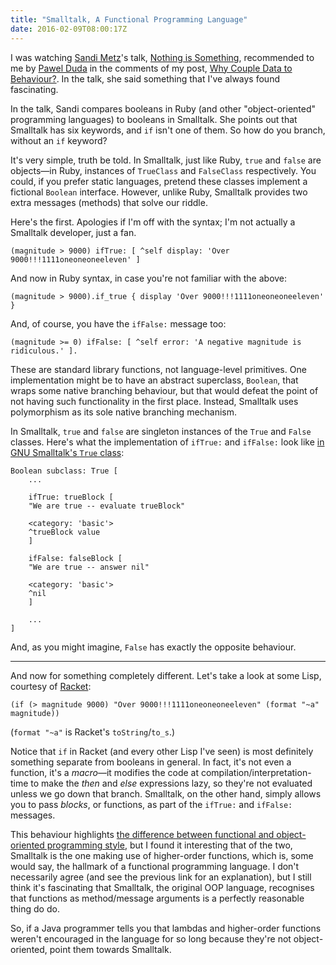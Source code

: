 ```yaml
---
title: "Smalltalk, A Functional Programming Language"
date: 2016-02-09T08:00:17Z
---
```


I was watching [Sandi Metz][@sandimetz]'s talk, [Nothing is Something][], recommended to me by [Pawel Duda][@pawelduda] in the comments of my post, [Why Couple Data to Behaviour?][]. In the talk, she said something that I've always found fascinating.

In the talk, Sandi compares booleans in Ruby (and other "object-oriented" programming languages) to booleans in Smalltalk. She points out that Smalltalk has six keywords, and `if` isn't one of them. So how do you branch, without an `if` keyword?

It's very simple, truth be told. In Smalltalk, just like Ruby, `true` and `false` are objects—in Ruby, instances of `TrueClass` and `FalseClass` respectively. You could, if you prefer static languages, pretend these classes implement a fictional `Boolean` interface. However, unlike Ruby, Smalltalk provides two extra messages (methods) that solve our riddle.

Here's the first. Apologies if I'm off with the syntax; I'm not actually a Smalltalk developer, just a fan.

    (magnitude > 9000) ifTrue: [ ^self display: 'Over 9000!!!1111oneoneoneeleven' ]

And now in Ruby syntax, in case you're not familiar with the above:

    (magnitude > 9000).if_true { display 'Over 9000!!!1111oneoneoneeleven' }

And, of course, you have the `ifFalse:` message too:

    (magnitude >= 0) ifFalse: [ ^self error: 'A negative magnitude is ridiculous.' ].

These are standard library functions, not language-level primitives. One implementation might be to have an abstract superclass, `Boolean`, that wraps some native branching behaviour, but that would defeat the point of not having such functionality in the first place. Instead, Smalltalk uses polymorphism as its sole native branching mechanism.

In Smalltalk, `true` and `false` are singleton instances of the `True` and `False` classes. Here's what the implementation of `ifTrue:` and `ifFalse:` look like [in GNU Smalltalk's `True` class][True.st]:

    Boolean subclass: True [
        ...

        ifTrue: trueBlock [
        "We are true -- evaluate trueBlock"

        <category: 'basic'>
        ^trueBlock value
        ]

        ifFalse: falseBlock [
        "We are true -- answer nil"

        <category: 'basic'>
        ^nil
        ]

        ...
    ]

And, as you might imagine, `False` has exactly the opposite behaviour.

---

And now for something completely different. Let's take a look at some Lisp, courtesy of [Racket][]:

    (if (> magnitude 9000) "Over 9000!!!1111oneoneoneeleven" (format "~a" magnitude))

(`format "~a"` is Racket's `toString`/`to_s`.)

Notice that `if` in Racket (and every other Lisp I've seen) is most definitely something separate from booleans in general. In fact, it's not even a function, it's a *macro*—it modifies the code at compilation/interpretation-time to make the *then* and *else* expressions lazy, so they're not evaluated unless we go down that branch. Smalltalk, on the other hand, simply allows you to pass *blocks*, or functions, as part of the `ifTrue:` and `ifFalse:` messages.

This behaviour highlights [the difference between functional and object-oriented programming style][Referential Transparency, And The True Meaning Of Functional Programming], but I found it interesting that of the two, Smalltalk is the one making use of higher-order functions, which is, some would say, the hallmark of a functional programming language. I don't necessarily agree (and see the previous link for an explanation), but I still think it's fascinating that Smalltalk, the original OOP language, recognises that functions as method/message arguments is a perfectly reasonable thing do do.

So, if a Java programmer tells you that lambdas and higher-order functions weren't encouraged in the language for so long because they're not object-oriented, point them towards Smalltalk.

[Nothing is Something]: https://www.youtube.com/watch?v=OMPfEXIlTVE
[Why Couple Data to Behaviour?]: http://monospacedmonologues.com/post/138076164433/why-couple-data-to-behaviour
[Referential Transparency, And The True Meaning Of Functional Programming]: http://monospacedmonologues.com/post/138204666541/referential-transparency-and-the-true-meaning-of

[True.st]: http://git.savannah.gnu.org/gitweb/?p=smalltalk.git;a=blob;f=kernel/True.st;hb=HEAD
[Racket]: https://racket-lang.org/

[@pawelduda]: https://twitter.com/pawelduda
[@sandimetz]: https://twitter.com/sandimetz
